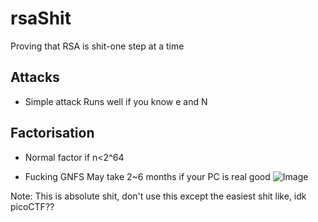 # rsaShit
Proving that RSA is shit-one step at a time

## Attacks
- Simple attack
  Runs well if you know e and N

## Factorisation
- Normal factor
  if n<2^64

- Fucking GNFS
  May take 2~6 months if your PC is real good
  ![Image](https://crypto.stackexchange.com/questions/40673/difference-between-computational-complexities-in-general-number-field-sieve)

Note:
This is absolute shit, don't use this except the easiest shit like, idk picoCTF??
